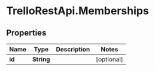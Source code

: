 # TrelloRestApi.Memberships

## Properties

Name | Type | Description | Notes
------------ | ------------- | ------------- | -------------
**id** | **String** |  | [optional] 



